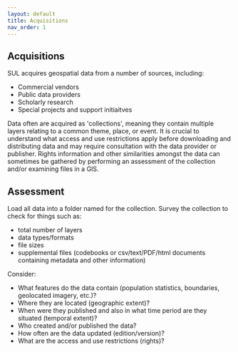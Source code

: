 ```yaml
---
layout: default
title: Acquisitions
nav_order: 1
---
```


## Acquisitions ##

SUL acquires geospatial data from a number of sources, including:

* Commercial vendors
* Public data providers
* Scholarly research
* Special projects and support initiaitves

Data often are acquired as 'collections', meaning they contain multiple layers relating to a common theme, place, or event. It is crucial to understand what access and use restrictions apply before downloading and distributing data and may require consultation with the data provider or publisher. Rights information and other similarities amongst the data can sometimes be gathered by performing an assessment of the collection and/or examining files in a GIS.

## Assessment ##

Load all data into a folder named for the collection. Survey the collection to check for things such as: 
* total number of layers
* data types/formats
* file sizes
* supplemental files (codebooks or csv/text/PDF/html documents containing metadata and other information)

Consider: 
* What features do the data contain (population statistics, boundaries, geolocated imagery, etc.)? 
* Where they are located (geographic extent)? 
* When were they published and also in what time period are they situated (temporal extent)? 
* Who created and/or published the data? 
* How often are the data updated (edition/version)? 
* What are the access and use restrictions (rights)?


